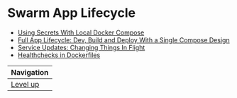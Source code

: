 # Swarm App Lifecycle #

* [Using Secrets With Local Docker Compose](TODO)
* [Full App Lifecycle: Dev, Build and Deploy With a Single Compose Design](TODO)
* [Service Updates: Changing Things In Flight](TODO)
* [Healthchecks in Dockerfiles](TODO)

| Navigation               |
| ------------------------ |
| [Level up](../README.md) |
